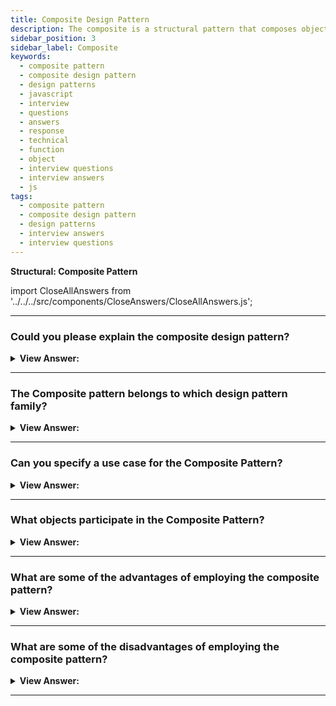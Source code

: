 ```yaml
---
title: Composite Design Pattern
description: The composite is a structural pattern that composes objects into trees and then works with these structures as if they were individual objects.
sidebar_position: 3
sidebar_label: Composite
keywords:
  - composite pattern
  - composite design pattern
  - design patterns
  - javascript
  - interview
  - questions
  - answers
  - response
  - technical
  - function
  - object
  - interview questions
  - interview answers
  - js
tags:
  - composite pattern
  - composite design pattern
  - design patterns
  - interview answers
  - interview questions
---
```


<head>
  <title>Composite Pattern | JavaScript Interview Questions</title>
</head>

**Structural: Composite Pattern**

import CloseAllAnswers from '../../../src/components/CloseAnswers/CloseAllAnswers.js';

<CloseAllAnswers />

---

### Could you please explain the composite design pattern?

<details className='answer'>
  <summary>
    <strong>View Answer:</strong>
  </summary>
  <div>
    <div>
      <strong>Interview Response:</strong> The Composite Pattern, structurally, allows you to compose objects into a tree-like structure, allowing us to work with them as individual objects. Partitioning is another term for this. The Composite pattern enables the creation of objects with primitive items or a collection of object properties. Each item in the group can hold other collections, allowing for deeply nested structures.<br/>
    </div><br />
  <div><strong className="codeExample">Diagram:</strong><br /><br />

  <div></div>

</div><br />
  <div><strong className="codeExample">Code Example:</strong><br /><br />

  <div></div>

```js
//Component
class Employee {
  constructor(name, position, progress) {
    this.name = name;
    this.position = position;
    this.progress = progress;
  }
  getProgress() {}
}

//Leaf subclass
class Developers extends Employee {
  constructor(name, position, progress) {
    super(name, position, progress);
  }
  getProgress() {
    return this.progress;
  }
}

//Leaf subclass
class FreeLanceDev extends Employee {
  constructor(name, position, progress) {
    super(name, position, progress);
  }
  getProgress() {
    return this.progress();
  }
}

//Composite subclass
class DevTeamLead extends Employee {
  constructor(name, position) {
    super(name, position);
    this.teamMembers = [];
  }
  addMember(employee) {
    this.teamMembers.push(employee);
  }

  removeMember(employee) {
    for (var i = 0; i < this.teamMembers.length; i++) {
      if (this.teamMembers[i] == employee) {
        this.teamMembers.splice(i, 1);
      }
    }
    return this.teamMembers;
  }

  getProgress() {
    for (var i = 0; i < this.teamMembers.length; i++) {
      console.log(this.teamMembers[i].getProgress());
    }
  }

  showTeam() {
    for (var i = 0; i < this.teamMembers.length; i++) {
      console.log(this.teamMembers[i].name);
    }
  }
}

function run() {
  const seniorDev = new Developers('Rachel', 'Senior Developer', '60%');
  const juniorDev = new Developers('Joey', 'Junior Developer', '50%');
  const teamLead = new DevTeamLead('Regina', 'Dev Team Lead', '90%');
  teamLead.addMember(seniorDev);
  teamLead.addMember(juniorDev);
  console.log('Team members list:');
  teamLead.showTeam();
  console.log('Get Team members progress:');
  teamLead.getProgress();
  console.log('Removing Rachel from team:');
  teamLead.removeMember(seniorDev);
  console.log('Updated team members list:');
  teamLead.showTeam();
  const freelanceDev = new Developers('Ross', 'Free Lancer', '80%');
  console.log("Get freelance developer's progress:");
  console.log(freelanceDev.getProgress());
}

run();

/*
output:

Team members list:
Rachel
Joey
Get Team members progress:
60%
50%
Removing Rachel from team:
Updated team members list:
Joey
Get freelance developer's progress:
80%

 */
```

</div>
 </div>

</details>

---

### The Composite pattern belongs to which design pattern family?

<details>
  <summary>
    <strong>View Answer:</strong>
  </summary>
  <div>
    <div>
      <strong>Interview Response:</strong> The Composite pattern is a type of Structural design pattern.
    </div>
  </div>
</details>

---

### Can you specify a use case for the Composite Pattern?

<details>
  <summary>
    <strong>View Answer:</strong>
  </summary>
  <div>
    <div>
      <strong>Interview Response:</strong> Composite pattern is powerful as it allows us to treat an object as a composite. Since both single and composite objects share the same interface, it enables reusing objects without worrying about their compatibility.
    </div><br/>
    <div>
      <strong>Technical Response:</strong> The Composite Pattern describes a collection of objects treated in the same way that a single instance of an object can.<br/><br/>This approach allows us to treat individual objects and compositions uniformly, which means the same behavior is applied when working with one or a thousand items.<br/><br/>We use this pattern to create a scalable application with many objects, and it is useful when dealing with an object hierarchy that resembles a tree. Your operating system, for example, uses this pattern to create directories and sub-directories. Some libraries also use composite patterns such as React and Vue to create reusable interfaces.
    </div>

  </div>
</details>

---

### What objects participate in the Composite Pattern?

<details>
  <summary>
    <strong>View Answer:</strong>
  </summary>
  <div>
    <div>
      <strong>Interview Response:</strong> The participating objects in the Composite Pattern include the Component, Leaf, and Composite objects.
    </div>
    <br />
    <div></div>

- **Component** – The component declares the interface for the objects in the composition.
- **Leaf** – The leaf represents leaf objects in the composition, and a leaf gets defined as an object with no children in this pattern.
- **Composite** – The Composite object represents branches of subtrees in the composition and maintains a collection of child components.

<br />
  </div>
</details>

---

### What are some of the advantages of employing the composite pattern?

<details>
  <summary>
    <strong>View Answer:</strong>
  </summary>
  <div>
    <div>
      <strong>Interview Response:</strong> Benefits of the Composite Pattern
    </div>
    <br />
    <div></div>

- Using polymorphism and recursion, you can more efficiently work with complex tree structures.
- The Open/Closed Principle You can add new element types to the app without breaking the existing code, which is now compatible with the object tree.

<br />
  </div>
</details>

---

### What are some of the disadvantages of employing the composite pattern?

<details>
  <summary>
    <strong>View Answer:</strong>
  </summary>
  <div>
    <div>
      <strong>Interview Response:</strong> Drawbacks of the Composite Pattern
    </div>
    <br />
    <div></div>

- It might be challenging to provide a standard interface for classes whose functionality differs too much. You would need to overgeneralize the component interface in specific scenarios, making it harder to comprehend.

<br />
  </div>
</details>

---

